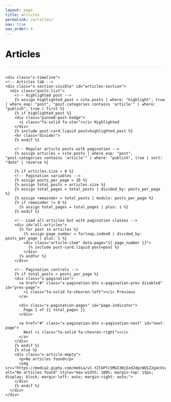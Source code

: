 ```yaml
---
layout: page
title: Articles
permalink: /articles/
nav: true
nav_order: 4
---
```


<div class="x-article-container">
  <div class="x-article-header">
    <h1>Articles</h1>
  </div>
  
  <!-- Article list in X.com style -->
    <div class="x-timeline">
    <!-- Articles tab -->
    <div class="x-section-visible" id="articles-section">
      <div class="posts-list">
        <!-- Highlighted post -->
        {% assign highlighted_post = site.posts | where: "highlight", true | where_exp: "post", "post.categories contains 'article'" | where: "publish", true | first %}
        {% if highlighted_post %}
        <div class="pinned-post-badge">
          <i class="fa-solid fa-star"></i> Highlighted
        </div>
        {% include post-card.liquid post=highlighted_post %}
        <hr class="divider">
        {% endif %}

        <!-- Regular article posts with pagination -->
        {% assign articles = site.posts | where_exp: "post", "post.categories contains 'article'" | where: "publish", true | sort: "date" | reverse %}
        
        {% if articles.size > 0 %}
        <!-- Pagination variables -->
        {% assign posts_per_page = 10 %}
        {% assign total_posts = articles.size %}
        {% assign total_pages = total_posts | divided_by: posts_per_page %}
        {% assign remainder = total_posts | modulo: posts_per_page %}
        {% if remainder != 0 %}
          {% assign total_pages = total_pages | plus: 1 %}
        {% endif %}
        
        <!-- Load all articles but with pagination classes -->
        <div id="all-articles">
          {% for post in articles %}
            {% assign page_number = forloop.index0 | divided_by: posts_per_page | plus: 1 %}
            <div class="article-item" data-page="{{ page_number }}">
              {% include post-card.liquid post=post %}
            </div>
          {% endfor %}
        </div>
        
        <!-- Pagination controls -->
        {% if total_posts > posts_per_page %}
        <div class="x-pagination">
          <a href="#" class="x-pagination-btn x-pagination-prev disabled" id="prev-page">
            <i class="fa-solid fa-chevron-left"></i> Previous
          </a>
          
          <div class="x-pagination-pages" id="page-indicator">
            Page 1 of {{ total_pages }}
          </div>
          
          <a href="#" class="x-pagination-btn x-pagination-next" id="next-page">
            Next <i class="fa-solid fa-chevron-right"></i>
          </a>
        </div>
        {% endif %}
        {% else %}
        <div class="x-article-empty">
          <p>No articles found</p>
          <img src="https://media2.giphy.com/media/v1.Y2lkPTc5MGI3NjExd2dpcWQ1Z2g4cXcweG5qeDF2czg4cHg3NGhoeXdndTAzcDZ4ejBhbiZlcD12MV9pbnRlcm5hbF9naWZfYnlfaWQmY3Q9Zw/vR1dPIYzQmkRzLZk2w/giphy.gif" alt="No articles found" style="max-width: 100%; margin-top: 15px; display: block; margin-left: auto; margin-right: auto;">
        </div>
        {% endif %}
      </div>
    </div>
  </div>
</div>

<style>
:root {
  --x-font: -apple-system, BlinkMacSystemFont, "Segoe UI", Roboto, Helvetica, Arial, sans-serif;
  --x-blue: #1DA1F2;
  --x-black: #14171A;
  --x-dark-gray: #657786;
  --x-light-gray: #AAB8C2;
  --x-extra-light-gray: #E1E8ED;
  --x-lightest-gray: #F5F8FA;
}

/* X.com article styling */
.x-article-container {
  margin: 0 auto;
  font-family: var(--x-font);
}

.x-article-header {
  margin-bottom: 25px;
  padding-bottom: 15px;
  border-bottom: 1px solid var(--x-extra-light-gray);
}

.x-article-header h1 {
  font-size: 28px;
  font-weight: 800;
  margin-bottom: 8px;
  font-family: var(--x-font);
}

.x-article-description {
  color: var(--x-dark-gray);
  font-size: 15px;
  margin: 0;
}

.x-article-list {
  display: flex;
  flex-direction: column;
  gap: 24px;
}

.x-article-card {
  padding: 16px;
  border-radius: 12px;
  background-color: white;
  border: 1px solid var(--x-extra-light-gray);
  transition: background-color 0.2s;
}

.x-article-card:hover {
  background-color: var(--x-lightest-gray);
}

.x-article-meta {
  display: flex;
  align-items: center;
  gap: 10px;
  margin-bottom: 12px;
}

.x-article-date {
  color: var(--x-dark-gray);
  font-size: 14px;
}

.text-muted {
  color: #8899a6;
  font-size: 0.8rem;
}

.x-badge {
  display: inline-flex;
  align-items: center;
  justify-content: center;
  padding: 2px 8px;
  border-radius: 12px;
  font-size: 12px;
  font-weight: 600;
}

.x-badge-highlight {
  background-color: rgba(29, 161, 242, 0.1);
  color: var(--x-blue);
}

.x-badge-popular {
  background-color: rgba(255, 173, 31, 0.1);
  color: #FFAD1F;
}

.x-badge-new {
  background-color: rgba(77, 208, 117, 0.1);
  color: #4DD075;
}

.x-article-title {
  font-size: 18px;
  font-weight: 700;
  margin: 0 0 10px 0;
  line-height: 1.3;
  font-family: var(--x-font);
}

.x-article-title a {
  color: var(--x-black);
  text-decoration: none;
}

.x-article-title a:hover {
  color: var(--x-blue);
}

.x-article-excerpt {
  color: var(--x-dark-gray);
  font-size: 15px;
  margin: 0 0 15px 0;
  line-height: 1.4;
}

.x-article-footer {
  display: flex;
  justify-content: space-between;
  align-items: center;
  margin-top: 15px;
}

.x-article-tags {
  display: flex;
  flex-wrap: wrap;
  gap: 8px;
}

.x-category {
  font-size: 14px;
  color: var(--x-dark-gray);
  background-color: var(--x-lightest-gray);
  padding: 3px 10px;
  border-radius: 16px;
  text-decoration: none;
}

.x-category:hover {
  background-color: rgba(29, 161, 242, 0.1);
  color: var(--x-blue);
  text-decoration: none;
}

.x-tag {
  font-size: 14px;
  color: var(--x-blue);
  text-decoration: none;
}

.x-tag:hover {
  text-decoration: underline;
}

.x-article-stats {
  display: flex;
  align-items: center;
  gap: 15px;
}

.x-read-time {
  color: var(--x-dark-gray);
  font-size: 14px;
}

/* Pagination styles */
.x-pagination {
  display: flex;
  justify-content: space-between;
  align-items: center;
  margin-top: 30px;
  padding-top: 20px;
  border-top: 1px solid var(--x-extra-light-gray);
}

.x-pagination-btn {
  display: inline-flex;
  align-items: center;
  padding: 8px 16px;
  border-radius: 20px;
  background-color: var(--x-blue);
  color: white;
  font-weight: 600;
  text-decoration: none;
  transition: background-color 0.2s;
}

.x-pagination-btn:hover {
  background-color: #1a91da;
  text-decoration: none;
  color: white;
}

.x-pagination-btn.disabled {
  background-color: var(--x-extra-light-gray);
  color: var(--x-dark-gray);
  cursor: not-allowed;
  pointer-events: none;
}

.x-pagination-pages {
  font-size: 14px;
  color: var(--x-dark-gray);
}

.x-pagination-prev i {
  margin-right: 5px;
}

.x-pagination-next i {
  margin-left: 5px;
}

/* Article pagination */
.article-item {
  display: none;
}

.article-item.active {
  display: block;
}

/* Dark mode pagination */
.dark-mode .x-pagination {
  border-color: #38444d;
}

.dark-mode .x-pagination-btn.disabled {
  background-color: #192734;
  color: #8899a6;
}

.dark-mode .x-pagination-pages {
  color: #8899a6;
}

/* Dark mode support */
.dark-mode .x-article-card {
  background-color: #192734;
  border-color: #38444d;
}

.dark-mode .x-article-card:hover {
  background-color: #22303c;
}

.dark-mode .x-article-title a {
  color: #fff;
}

.dark-mode .x-article-excerpt {
  color: #8899a6;
}

.dark-mode .x-category {
  background-color: #192734;
  color: #8899a6;
}

.dark-mode .x-article-date, 
.dark-mode .x-read-time {
  color: #8899a6;
}

.dark-mode .text-muted {
  color: #657786;
}
</style>

<script>
  // Define the missing initTheme function
//   function initTheme() {
//     const userPref = localStorage.getItem('theme');
//     if (userPref === 'dark') {
//       document.body.classList.add('dark-mode');
//     } else if (userPref === 'light') {
//       document.body.classList.add('light-mode');
//     } else {
//       // Default or system preference
//       if (window.matchMedia && window.matchMedia('(prefers-color-scheme: dark)').matches) {
//         document.body.classList.add('dark-mode');
//       }
//     }
//   }
  
  // Initialize theme when page loads
  document.addEventListener('DOMContentLoaded', function() {
    // initTheme();
    initPagination();
  });
  
  // Client-side pagination
  function initPagination() {
    const articles = document.querySelectorAll('.article-item');
    const prevBtn = document.getElementById('prev-page');
    const nextBtn = document.getElementById('next-page');
    const pageIndicator = document.getElementById('page-indicator');
    
    // Get current page from URL or default to 1
    const urlParams = new URLSearchParams(window.location.search);
    let currentPage = parseInt(urlParams.get('page')) || 1;
    
    // Calculate total pages
    const totalPages = Math.ceil(articles.length / 10);
    
    // Ensure current page is valid
    if (currentPage < 1) currentPage = 1;
    if (currentPage > totalPages) currentPage = totalPages;
    
    // Update URL with current page
    if (!urlParams.has('page') || parseInt(urlParams.get('page')) !== currentPage) {
      const url = new URL(window.location);
      url.searchParams.set('page', currentPage);
      window.history.replaceState({}, '', url);
    }
    
    // Function to show articles for current page
    function showPage(page) {
      // Hide all articles
      articles.forEach(article => {
        article.classList.remove('active');
      });
      
      // Show articles for current page
      articles.forEach(article => {
        if (parseInt(article.dataset.page) === page) {
          article.classList.add('active');
        }
      });
      
      // Update pagination buttons
      prevBtn.classList.toggle('disabled', page <= 1);
      nextBtn.classList.toggle('disabled', page >= totalPages);
      
      // Update page indicator
      pageIndicator.textContent = `Page ${page} of ${totalPages}`;
      
      // Update URL
      const url = new URL(window.location);
      url.searchParams.set('page', page);
      window.history.pushState({}, '', url);
    }
    
    // Show initial page
    showPage(currentPage);
    
    // Add event listeners to pagination buttons
    prevBtn.addEventListener('click', function(e) {
      e.preventDefault();
      if (currentPage > 1) {
        currentPage--;
        showPage(currentPage);
      }
    });
    
    nextBtn.addEventListener('click', function(e) {
      e.preventDefault();
      if (currentPage < totalPages) {
        currentPage++;
        showPage(currentPage);
      }
    });
    
    // Handle browser back/forward buttons
    window.addEventListener('popstate', function() {
      const urlParams = new URLSearchParams(window.location.search);
      currentPage = parseInt(urlParams.get('page')) || 1;
      showPage(currentPage);
    });
  }
</script> 